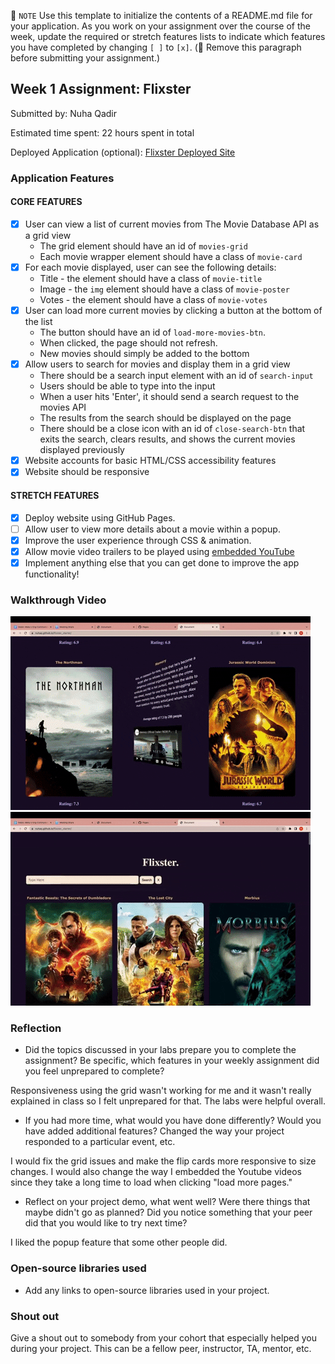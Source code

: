 📝 `NOTE` Use this template to initialize the contents of a README.md file for your application. As you work on your assignment over the course of the week, update the required or stretch features lists to indicate which features you have completed by changing `[ ]` to `[x]`. (🚫 Remove this paragraph before submitting your assignment.)

## Week 1 Assignment: Flixster

Submitted by: Nuha Qadir

Estimated time spent: 22 hours spent in total

Deployed Application (optional): [Flixster Deployed Site](https://nuhaq.github.io/flixster_starter/)

### Application Features

#### CORE FEATURES

- [X] User can view a list of current movies from The Movie Database API as a grid view
  - The grid element should have an id of `movies-grid`
  - Each movie wrapper element should have a class of `movie-card`
- [X] For each movie displayed, user can see the following details:
  - Title - the element should have a class of `movie-title`
  - Image - the `img` element should have a class of `movie-poster`
  - Votes - the element should have a class of `movie-votes`
- [X] User can load more current movies by clicking a button at the bottom of the list
  - The button should have an id of `load-more-movies-btn`.
  - When clicked, the page should not refresh.
  - New movies should simply be added to the bottom
- [X] Allow users to search for movies and display them in a grid view
  - There should be a search input element with an id of `search-input`
  - Users should be able to type into the input
  - When a user hits 'Enter', it should send a search request to the movies API
  - The results from the search should be displayed on the page
  - There should be a close icon with an id of `close-search-btn` that exits the search, clears results, and shows the current movies displayed previously
- [X] Website accounts for basic HTML/CSS accessibility features
- [X] Website should be responsive

#### STRETCH FEATURES

- [X] Deploy website using GitHub Pages. 
- [ ] Allow user to view more details about a movie within a popup.
- [X] Improve the user experience through CSS & animation.
- [X] Allow movie video trailers to be played using [embedded YouTube](https://support.google.com/youtube/answer/171780?hl=en)
- [X] Implement anything else that you can get done to improve the app functionality!

### Walkthrough Video

![](https://github.com/nuhaq/flixster_starter/blob/main/load.gif)
![](https://github.com/nuhaq/flixster_starter/blob/main/search.gif)

### Reflection

* Did the topics discussed in your labs prepare you to complete the assignment? Be specific, which features in your weekly assignment did you feel unprepared to complete?

Responsiveness using the grid wasn't working for me and it wasn't really explained in class so I felt unprepared for that. The labs were helpful overall. 

* If you had more time, what would you have done differently? Would you have added additional features? Changed the way your project responded to a particular event, etc.
  
I would fix the grid issues and make the flip cards more responsive to size changes. I would also change the way I embedded the Youtube videos since they take a long time to load when clicking "load more pages."

* Reflect on your project demo, what went well? Were there things that maybe didn't go as planned? Did you notice something that your peer did that you would like to try next time?

I liked the popup feature that some other people did. 

### Open-source libraries used

- Add any links to open-source libraries used in your project.

### Shout out

Give a shout out to somebody from your cohort that especially helped you during your project. This can be a fellow peer, instructor, TA, mentor, etc.
